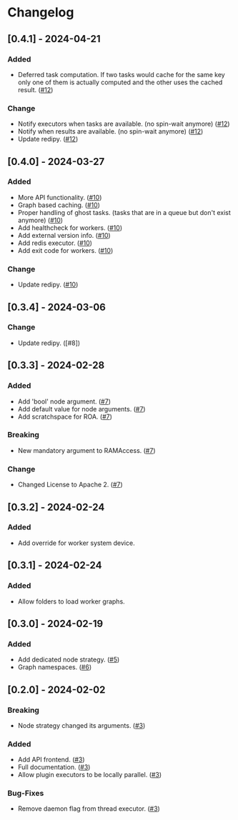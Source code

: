 # Changelog

## [0.4.1] - 2024-04-21

### Added

- Deferred task computation. If two tasks would cache for the same key only
  one of them is actually computed and the other uses the cached
  result. ([#12])

### Change

- Notify executors when tasks are available. (no spin-wait anymore) ([#12])
- Notify when results are available. (no spin-wait anymore) ([#12])
- Update redipy. ([#12])

## [0.4.0] - 2024-03-27

### Added

- More API functionality. ([#10])
- Graph based caching. ([#10])
- Proper handling of ghost tasks.
  (tasks that are in a queue but don't exist anymore) ([#10])
- Add healthcheck for workers. ([#10])
- Add external version info. ([#10])
- Add redis executor. ([#10])
- Add exit code for workers. ([#10])

### Change

- Update redipy. ([#10])

## [0.3.4] - 2024-03-06

### Change

- Update redipy. ([#8])

## [0.3.3] - 2024-02-28

### Added

- Add 'bool' node argument. ([#7])
- Add default value for node arguments. ([#7])
- Add scratchspace for ROA. ([#7])

### Breaking

- New mandatory argument to RAMAccess. ([#7])

### Change

- Changed License to Apache 2. ([#7])

## [0.3.2] - 2024-02-24

### Added

- Add override for worker system device.

## [0.3.1] - 2024-02-24

### Added

- Allow folders to load worker graphs.

## [0.3.0] - 2024-02-19

### Added

- Add dedicated node strategy. ([#5])
- Graph namespaces. ([#6])

## [0.2.0] - 2024-02-02

### Breaking

- Node strategy changed its arguments. ([#3])

### Added

- Add API frontend. ([#3])
- Full documentation. ([#3])
- Allow plugin executors to be locally parallel. ([#3])

### Bug-Fixes

- Remove daemon flag from thread executor. ([#3])

[#3]: https://github.com/JosuaKrause/scattermind/pull/3
[#5]: https://github.com/JosuaKrause/scattermind/pull/5
[#6]: https://github.com/JosuaKrause/scattermind/pull/6
[#7]: https://github.com/JosuaKrause/scattermind/pull/7
[#10]: https://github.com/JosuaKrause/scattermind/pull/10
[#12]: https://github.com/JosuaKrause/scattermind/pull/12
